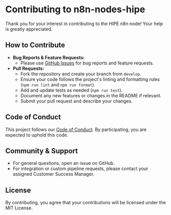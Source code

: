 # Contributing to n8n-nodes-hipe

Thank you for your interest in contributing to the HIPE n8n node! Your help is greatly appreciated.

## How to Contribute

- **Bug Reports & Feature Requests:**
  - Please use [GitHub Issues](https://github.com/packitoo/n8n-nodes-hipe/issues) for bug reports and feature requests.
- **Pull Requests:**
  - Fork the repository and create your branch from `develop`.
  - Ensure your code follows the project's linting and formatting rules (`npm run lint` and `npm run format`).
  - Add and update tests as needed (`npm run test`).
  - Document any new features or changes in the README if relevant.
  - Submit your pull request and describe your changes.

## Code of Conduct

This project follows our [Code of Conduct](CODE_OF_CONDUCT.md). By participating, you are expected to uphold this code.

## Community & Support

- For general questions, open an issue on GitHub.
- For integration or custom pipeline requests, please contact your assigned Customer Success Manager.

## License

By contributing, you agree that your contributions will be licensed under the MIT License.
